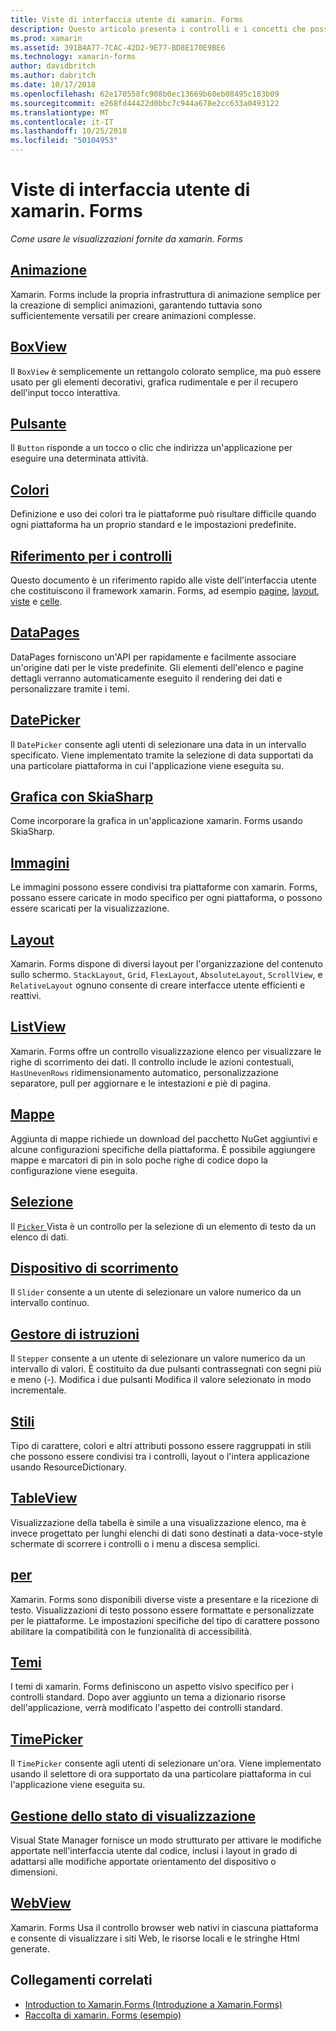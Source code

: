 ```yaml
---
title: Viste di interfaccia utente di xamarin. Forms
description: Questo articolo presenta i controlli e i concetti che possono essere utilizzati durante la creazione di un'interfaccia utente in un'applicazione xamarin. Forms.
ms.prod: xamarin
ms.assetid: 391B4A77-7CAC-42D2-9E77-BD8E170E9BE6
ms.technology: xamarin-forms
author: davidbritch
ms.author: dabritch
ms.date: 10/17/2018
ms.openlocfilehash: 62e170558fc908b0ec13669b60eb08495c183b09
ms.sourcegitcommit: e268fd44422d0bbc7c944a678e2cc633a0493122
ms.translationtype: MT
ms.contentlocale: it-IT
ms.lasthandoff: 10/25/2018
ms.locfileid: "50104953"
---
```

# <a name="xamarinforms-user-interface-views"></a>Viste di interfaccia utente di xamarin. Forms

_Come usare le visualizzazioni fornite da xamarin. Forms_

## <a name="animationanimationindexmd"></a>[Animazione](animation/index.md)

Xamarin. Forms include la propria infrastruttura di animazione semplice per la creazione di semplici animazioni, garantendo tuttavia sono sufficientemente versatili per creare animazioni complesse.

## <a name="boxviewboxviewmd"></a>[BoxView](boxview.md)

Il `BoxView` è semplicemente un rettangolo colorato semplice, ma può essere usato per gli elementi decorativi, grafica rudimentale e per il recupero dell'input tocco interattiva.

## <a name="buttonbuttonmd"></a>[Pulsante](button.md)

Il `Button` risponde a un tocco o clic che indirizza un'applicazione per eseguire una determinata attività.

## <a name="colorscolorsmd"></a>[Colori](colors.md)

Definizione e uso dei colori tra le piattaforme può risultare difficile quando ogni piattaforma ha un proprio standard e le impostazioni predefinite.

## <a name="controls-referencecontrolsindexmd"></a>[Riferimento per i controlli](controls/index.md)

Questo documento è un riferimento rapido alle viste dell'interfaccia utente che costituiscono il framework xamarin. Forms, ad esempio [pagine](~/xamarin-forms/user-interface/controls/pages.md), [layout](~/xamarin-forms/user-interface/controls/layouts.md), [viste](~/xamarin-forms/user-interface/controls/views.md) e [celle](~/xamarin-forms/user-interface/controls/cells.md).

## <a name="datapagesdatapagesindexmd"></a>[DataPages](datapages/index.md)

DataPages forniscono un'API per rapidamente e facilmente associare un'origine dati per le viste predefinite. Gli elementi dell'elenco e pagine dettagli verranno automaticamente eseguito il rendering dei dati e personalizzare tramite i temi.

## <a name="datepickerdatepickermd"></a>[DatePicker](datepicker.md)

Il `DatePicker` consente agli utenti di selezionare una data in un intervallo specificato. Viene implementato tramite la selezione di data supportati da una particolare piattaforma in cui l'applicazione viene eseguita su.

## <a name="graphics-with-skiasharpgraphicsskiasharpindexmd"></a>[Grafica con SkiaSharp](graphics/skiasharp/index.md)

Come incorporare la grafica in un'applicazione xamarin. Forms usando SkiaSharp.

## <a name="imagesimagesmd"></a>[Immagini](images.md)

Le immagini possono essere condivisi tra piattaforme con xamarin. Forms, possano essere caricate in modo specifico per ogni piattaforma, o possono essere scaricati per la visualizzazione.

## <a name="layoutslayoutsindexmd"></a>[Layout](layouts/index.md)

Xamarin. Forms dispone di diversi layout per l'organizzazione del contenuto sullo schermo. `StackLayout`, `Grid`, `FlexLayout`, `AbsoluteLayout`, `ScrollView`, e `RelativeLayout` ognuno consente di creare interfacce utente efficienti e reattivi.

## <a name="listviewlistviewindexmd"></a>[ListView](listview/index.md)

Xamarin. Forms offre un controllo visualizzazione elenco per visualizzare le righe di scorrimento dei dati. Il controllo include le azioni contestuali, `HasUnevenRows` ridimensionamento automatico, personalizzazione separatore, pull per aggiornare e le intestazioni e piè di pagina.

## <a name="mapsmapmd"></a>[Mappe](map.md)

Aggiunta di mappe richiede un download del pacchetto NuGet aggiuntivi e alcune configurazioni specifiche della piattaforma. È possibile aggiungere mappe e marcatori di pin in solo poche righe di codice dopo la configurazione viene eseguita.

## <a name="pickerpickerindexmd"></a>[Selezione](picker/index.md)

Il [ `Picker` ](xref:Xamarin.Forms.Picker) Vista è un controllo per la selezione di un elemento di testo da un elenco di dati.

## <a name="sliderslidermd"></a>[Dispositivo di scorrimento](slider.md)

Il `Slider` consente a un utente di selezionare un valore numerico da un intervallo continuo.

## <a name="steppersteppermd"></a>[Gestore di istruzioni](stepper.md)

Il `Stepper` consente a un utente di selezionare un valore numerico da un intervallo di valori. È costituito da due pulsanti contrassegnati con segni più e meno (-). Modifica i due pulsanti Modifica il valore selezionato in modo incrementale.

## <a name="stylesstylesindexmd"></a>[Stili](styles/index.md)

Tipo di carattere, colori e altri attributi possono essere raggruppati in stili che possono essere condivisi tra i controlli, layout o l'intera applicazione usando ResourceDictionary.

## <a name="tableviewtableviewmd"></a>[TableView](tableview.md)

Visualizzazione della tabella è simile a una visualizzazione elenco, ma è invece progettato per lunghi elenchi di dati sono destinati a data-voce-style schermate di scorrere i controlli o i menu a discesa semplici.

## <a name="texttextindexmd"></a>[per](text/index.md)

Xamarin. Forms sono disponibili diverse viste a presentare e la ricezione di testo. Visualizzazioni di testo possono essere formattate e personalizzate per le piattaforme. Le impostazioni specifiche del tipo di carattere possono abilitare la compatibilità con le funzionalità di accessibilità.

## <a name="themesthemesindexmd"></a>[Temi](themes/index.md)

I temi di xamarin. Forms definiscono un aspetto visivo specifico per i controlli standard. Dopo aver aggiunto un tema a dizionario risorse dell'applicazione, verrà modificato l'aspetto dei controlli standard.

## <a name="timepickertimepickermd"></a>[TimePicker](timepicker.md)

Il `TimePicker` consente agli utenti di selezionare un'ora. Viene implementato usando il selettore di ora supportato da una particolare piattaforma in cui l'applicazione viene eseguita su.

## <a name="visual-state-managervisual-state-managermd"></a>[Gestione dello stato di visualizzazione](visual-state-manager.md)

Visual State Manager fornisce un modo strutturato per attivare le modifiche apportate nell'interfaccia utente dal codice, inclusi i layout in grado di adattarsi alle modifiche apportate orientamento del dispositivo o dimensioni.

## <a name="webviewwebviewmd"></a>[WebView](webview.md)

Xamarin. Forms Usa il controllo browser web nativi in ciascuna piattaforma e consente di visualizzare i siti Web, le risorse locali e le stringhe Html generate.


## <a name="related-links"></a>Collegamenti correlati

- [Introduction to Xamarin.Forms (Introduzione a Xamarin.Forms)](~/xamarin-forms/get-started/introduction-to-xamarin-forms.md)
- [Raccolta di xamarin. Forms (esempio)](https://developer.xamarin.com/samples/FormsGallery/)
